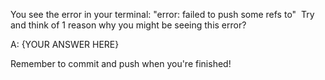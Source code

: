 You see the error in your terminal: "error: failed to push some refs to" 
Try and think of 1 reason why you might be seeing this error?

A: {YOUR ANSWER HERE}


Remember to commit and push when you're finished!